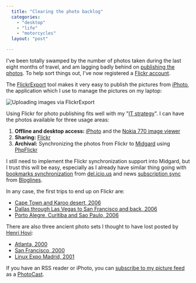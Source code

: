 ```yaml
---
  title: "Clearing the photo backlog"
  categories: 
    - "desktop"
    - "life"
    - "motorcycles"
  layout: "post"

---
```

I've been totally swamped by the number of photos taken during the last eight months of travel, and am lagging badly behind on [publishing the photos][1]. To help sort things out, I've now registered a [Flickr account][2].

The [FlickrExport][3] tool makes it very easy to publish the pictures from [iPhoto][4], the application which I use to manage the pictures on my laptop:

![Uploading images via FlickrExport](http://bergie.iki.fi/midcom-serveattachmentguid-f9480f726408e83dff4b59d50ec363d9/iphoto-flickr-exporter.jpg)

Using Flickr for photo publishing fits well with my "[IT strategy][5]". I can have the photos available for three usage areas:

1. __Offline and desktop access:__ [iPhoto][8] and the [Nokia 770 image viewer][20]
2. __Sharing:__ [Flickr][2]
3. __Archival:__ Synchronizing the photos from Flickr to [Midgard][6] using [PhpFlickr][7]

I still need to implement the Flickr synchronization support into Midgard, but I trust this will be easy, especially as I already have similar thing going with [bookmarks synchronization][11] from [del.icio.us][9] and news [subscription sync][5] from [Bloglines][10].

In any case, the first trips to end up on Flickr are:

- [Cape Town and Karoo desert, 2006][12]
- [Dallas through Las Vegas to San Francisco and back, 2006][21]
- [Porto Alegre, Curitiba and Sao Paulo, 2006][19]

There are also three ancient photo sets I thought to have lost posted by [Henri Hovi][16]:

- [Atlanta, 2000][15]
- [San Francisco, 2000][13]
- [Linux Expo Madrid, 2001][14]

If you have an RSS reader or iPhoto, you can [subscribe to my picture feed][17] as a [PhotoCast][18].

[1]: http://bergie.iki.fi/gallery/
[2]: http://www.flickr.com/photos/bergie/
[3]: http://connectedflow.com/flickrexport/
[4]: http://bergie.iki.fi/blog/iphoto--photocasting-and-standards.html
[5]: http://bergie.iki.fi/blog/getting-my-morning-news.html
[6]: http://www.midgard-project.org/
[7]: http://www.phpflickr.com/
[8]: http://www.apple.com/ilife/iphoto/
[9]: http://del.icio.us/bergie
[10]: http://www.bloglines.com/
[11]: http://www.nemein.com/people/juhana/diary/bookmarks.html
[12]: http://www.flickr.com/photos/bergie/sets/72157594144835484/
[13]: http://www.flickr.com/photos/henrihovi/sets/72057594141362488/
[14]: http://www.flickr.com/photos/henrihovi/sets/72057594141132532/
[15]: http://www.flickr.com/photos/henrihovi/sets/72057594141356197/
[16]: http://www.flickr.com/people/henrihovi/
[17]: http://www.flickr.com/services/feeds/photos_public.gne?id=15087210@N00&format=rss_200
[18]: http://en.wikipedia.org/wiki/Photocast
[19]: http://www.flickr.com/photos/bergie/sets/72157594144913040/
[20]: http://www.internettablettalk.com/forums/showthread.php?p=14389#post14389
[21]: http://www.flickr.com/photos/bergie/sets/72157594145039266/